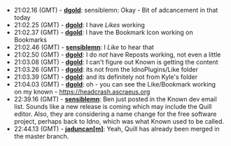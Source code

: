 * <a id="21:02.16">21:02.16 (GMT)</a> - __[dgold](https://github.com/dgold)__: sensiblemn: Okay - Bit of adcancement in that today
* <a id="21:02.25">21:02.25 (GMT)</a> - __[dgold](https://github.com/dgold)__: I have _Likes_ working
* <a id="21:02.37">21:02.37 (GMT)</a> - __[dgold](https://github.com/dgold)__: I have the Bookmark Icon working on Bookmarks
* <a id="21:02.46">21:02.46 (GMT)</a> - __[sensiblemn](https://github.com/sensiblemn)__: I _Like_ to hear that
* <a id="21:02.50">21:02.50 (GMT)</a> - __[dgold](https://github.com/dgold)__: I do _not_ have Reposts working, not even a little
* <a id="21:03.08">21:03.08 (GMT)</a> - __[dgold](https://github.com/dgold)__: I can't figure out Known is getting the content
* <a id="21:03.26">21:03.26 (GMT)</a> - __[dgold](https://github.com/dgold)__: its not from the IdnoPlugins/Like folder
* <a id="21:03.39">21:03.39 (GMT)</a> - __[dgold](https://github.com/dgold)__: and its definitely not from Kyle's folder
* <a id="21:04.03">21:04.03 (GMT)</a> - __[dgold](https://github.com/dgold)__: oh - you can see the Like/Bookmark working on my known - https://headcrash.ascraeus.org
* <a id="22:39.16">22:39.16 (GMT)</a> - __[sensiblemn](https://github.com/sensiblemn)__: Ben just posted in the Known dev email list. Sounds like a new release is coming which may include the Quill editor. Also, they are considering a name change for the free software project, perhaps back to Idno, which was what Known used to be called.
* <a id="22:44.13">22:44.13 (GMT)</a> - __[jaduncan[m]](https://github.com/jaduncan[m])__: Yeah, Quill has already been merged in the master branch.

